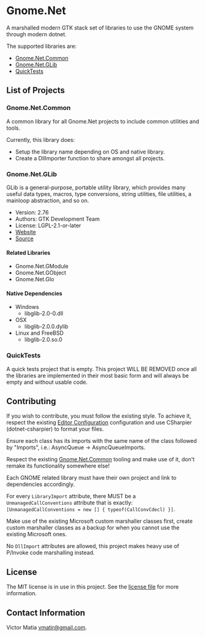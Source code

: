 # Gnome.Net

A marshalled modern GTK stack set of libraries to use the GNOME system through modern dotnet.

The supported libraries are:

- [Gnome.Net.Common](#gnomenetcommon)
- [Gnome.Net.GLib](#gnomenetglib)
- [QuickTests](#quicktests)

## List of Projects

### Gnome.Net.Common

A common library for all Gnome.Net projects to include common utilities and tools.

Currently, this library does:

- Setup the library name depending on OS and native library.
- Create a DllImporter function to share amongst all projects.

### Gnome.Net.GLib

GLib is a general-purpose, portable utility library, which provides many useful data types, macros, type conversions,
string utilities, file utilities, a mainloop abstraction, and so on.

- Version: 2.76
- Authors: GTK Development Team
- License: LGPL-2.1-or-later
- [Website](https://www.gtk.org)
- [Source](https://gitlab.gnome.org/GNOME/glib/)

#### Related Libraries

- Gnome.Net.GModule
- Gnome.Net.GObject
- Gnome.Net.GIo

#### Native Dependencies

- Windows
    - libglib-2.0-0.dll
- OSX
    - libglib-2.0.0.dylib
- Linux and FreeBSD
    - libglib-2.0.so.0

### QuickTests

A quick tests project that is empty. This project WILL BE REMOVED once all the libraries are implemented in their most
basic form and will always be empty and without usable code.

## Contributing

If you wish to contribute, you must follow the existing style. To achieve it, respect the
existing [Editor Configuration](.editorconfig) configuration and use CSharpier (dotnet-csharpier) to format your files.

Ensure each class has its imports with the same name of the class followed by "Imports", i.e.: AsyncQueue ->
AsyncQueueImports.

Respect the existing [Gnome.Net.Common](#gnomenetcommon) tooling and make use of it, don't remake its functionality
somewhere else!

Each GNOME related library must have their own project and link to dependencies accordingly.

For every `LibraryImport` attribute, there MUST be a `UnmanagedCallConventions` attribute that is
exactly: `[UnmanagedCallConventions = new [] { typeof(CallConvCdecl) }]`.

Make use of the existing Microsoft custom marshaller classes first, create custom marshaller classes as a backup for
when you cannot use the existing Microsoft ones.

No `DllImport` attributes are allowed, this project makes heavy use of P/Invoke code marshalling instead.

## License

The MIT license is in use in this project. See the [license file](LICENSE.md) for more information.

## Contact Information

Victor Matia <vmatir@gmail.com>.
